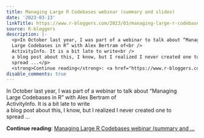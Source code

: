 ```yaml
---
title: Managing Large R Codebases webinar (summary and slides)
date: '2023-03-13'
linkTitle: https://www.r-bloggers.com/2023/03/managing-large-r-codebases-webinar-summary-and-slides/
source: R-bloggers
description: |-
  <p>In October last year, I was part of a webinar to talk about “Managing<br />
  Large Codebases in R” with Alex Bertram of<br />
  ActivityInfo. It is a bit late to write<br />
  a blog post about this, I know, but I realized I never created one to<br />
  spread ...</p>
  <strong>Continue reading</strong>: <a href="https://www.r-bloggers.com/2023/03/managing-large-r-codebases-webinar-summary-and-slides/">Managing Large R Codebases webinar (summary and ...
disable_comments: true
---
```

<p>In October last year, I was part of a webinar to talk about “Managing<br />
Large Codebases in R” with Alex Bertram of<br />
ActivityInfo. It is a bit late to write<br />
a blog post about this, I know, but I realized I never created one to<br />
spread ...</p>
<strong>Continue reading</strong>: <a href="https://www.r-bloggers.com/2023/03/managing-large-r-codebases-webinar-summary-and-slides/">Managing Large R Codebases webinar (summary and ...